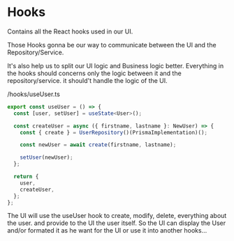 # Hooks

Contains all the React hooks used in our UI.

Those Hooks gonna be our way to communicate between the UI and the Repository/Service.

It's also help us to split our UI logic and Business logic better. Everything in the hooks should concerns only the logic between it and the repository/service. it should't handle the logic of the UI.

/hooks/useUser.ts

```ts
export const useUser = () => {
  const [user, setUser] = useState<User>();

  const createUser = async ({ firstname, lastname }: NewUser) => {
    const { create } = UserRepository()(PrismaImplementation)();

    const newUser = await create(firstname, lastname);

    setUser(newUser);
  };

  return {
    user,
    createUser,
  };
};
```

The UI will use the useUser hook to create, modify, delete, everything about the user. and provide to the UI the user itself. So the UI can display the User and/or formated it as he want for the UI or use it into another hooks...
